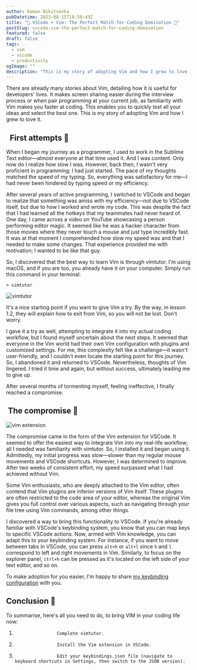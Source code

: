 ```yaml
---
author: Raman Nikitsenka
pubDatetime: 2023-08-15T18:58:43Z
title: "🚀 VSCode + Vim: The Perfect Match for Coding Domination 💪"
postSlug: vscode-vim-the-perfect-match-for-coding-domination
featured: false
draft: false
tags:
  - vim
  - vscode
  - productivity
ogImage: ""
description: "This is my story of adopting Vim and how I grew to love it."
---
```


There are already many stories about Vim, detailing how it is useful for developers' lives. It makes screen sharing easier during the interview process or when pair programming at your current job, as familiarity with Vim makes you faster at coding. This enables you to quickly test all your ideas and select the best one. This is my story of adopting Vim and how I grew to love it.

##   First attempts 👶

When I began my journey as a programmer, I used to work in the Sublime Text editor—almost everyone at that time used it. And I was content. Only now do I realize how slow I was. However, back then, I wasn't very proficient in programming; I had just started. The pace of my thoughts matched the speed of my typing. So, everything was satisfactory for me—I had never been hindered by typing speed or my efficiency.

After several years of active programming, I switched to VSCode and began to realize that something was amiss with my efficiency—not due to VSCode itself, but due to how I worked and wrote my code. This was despite the fact that I had learned all the hotkeys that my teammates had never heard of. One day, I came across a video on YouTube showcasing a person performing editor magic. It seemed like he was a hacker character from those movies where they never touch a mouse and just type incredibly fast. It was at that moment I comprehended how slow my speed was and that I needed to make some changes. That experience provided me with motivation; I wanted to be like that guy.

So, I discovered that the best way to learn Vim is through vimtutor. I'm using macOS, and if you are too, you already have it on your computer. Simply run this command in your terminal:

```shell
> vimtutor
```

![vimtutor](https://dev-to-uploads.s3.amazonaws.com/uploads/articles/zv01kovx2kg13jf5mkbh.png)

It's a nice starting point if you want to give Vim a try. By the way, in lesson 1.2, they will explain how to exit from Vim, so you will not be lost. Don't worry.

I gave it a try as well, attempting to integrate it into my actual coding workflow, but I found myself uncertain about the next steps. It seemed that everyone in the Vim world had their own Vim configuration with plugins and customized settings. For me, this complexity felt like a challenge—it wasn't user-friendly, and I couldn't even locate the starting point for this journey. So, I abandoned it and returned to VSCode. Nevertheless, thoughts of Vim lingered. I tried it time and again, but without success, ultimately leading me to give up.

After several months of tormenting myself, feeling ineffective, I finally reached a compromise.

##  The compromise 🤝

![vim extension](https://dev-to-uploads.s3.amazonaws.com/uploads/articles/9oivc7djd6a44c1kz57n.png)

The compromise came in the form of the Vim extension for VSCode. It seemed to offer the easiest way to integrate Vim into my real-life workflow; all I needed was familiarity with vimtutor. So, I installed it and began using it. Admittedly, my initial progress was slow—slower than my regular mouse movements and VSCode shortcuts. However, I was determined to improve. After two weeks of consistent effort, my speed surpassed what I had achieved without Vim.

Some Vim enthusiasts, who are deeply attached to the Vim editor, often contend that Vim plugins are inferior versions of Vim itself. These plugins are often restricted to the code area of your editor, whereas the original Vim gives you full control over various aspects, such as navigating through your file tree using Vim commands, among other things.

I discovered a way to bring this functionality to VSCode. If you're already familiar with VSCode's keybinding system, you know that you can map keys to specific VSCode actions. Now, armed with Vim knowledge, you can adapt this to your keybinding system. For instance, if you want to move between tabs in VSCode, you can press `alt+h` or `alt+l` since `h` and `l` correspond to left and right movements in Vim. Similarly, to focus on the explorer panel, `ctrl+h` can be pressed as it's located on the left side of your text editor, and so on.

To make adoption for you easier, I'm happy to share [my keybinding configuration](https://gist.github.com/0ro/ea0e44bdc3cb1a94ef03d8426ef32195) with you.

## Conclusion 🎉

To summarise, here's all you need to do, to bring VIM in your coding life now:

1.                     Complete vimtutor.
2.                     Install the Vim extension in VSCode.
3.                     Edit your keybindings.json file (navigate to keyboard shortcuts in Settings, then switch to the JSON version).
